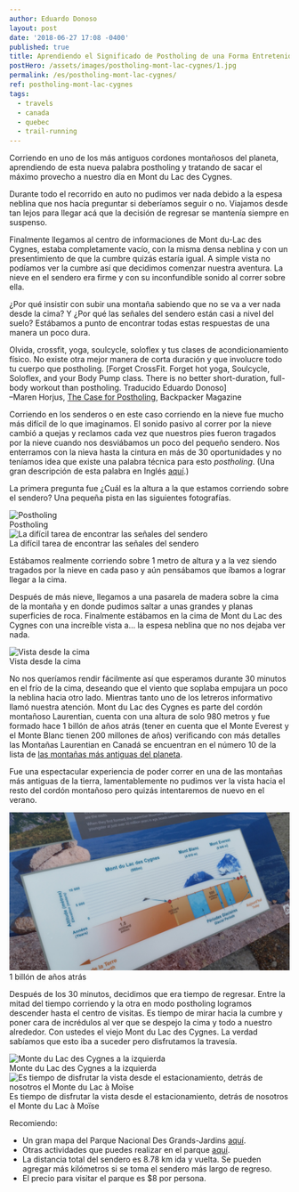 ```yaml
---
author: Eduardo Donoso
layout: post
date: '2018-06-27 17:08 -0400'
published: true
title: Aprendiendo el Significado de Postholing de una Forma Entretenida
postHero: /assets/images/postholing-mont-lac-cygnes/1.jpg
permalink: /es/postholing-mont-lac-cygnes/
ref: postholing-mont-lac-cygnes
tags:
  - travels
  - canada
  - quebec
  - trail-running
---
```

Corriendo en uno de los más antiguos cordones montañosos del planeta, aprendiendo de esta nueva palabra postholing y tratando de sacar el máximo provecho a nuestro día en Mont du Lac des Cygnes.

Durante todo el recorrido en auto no pudimos ver nada debido a la espesa neblina que nos hacía preguntar si deberíamos seguir o no. Viajamos desde tan lejos para llegar acá que la decisión de regresar se mantenía siempre en suspenso.

Finalmente llegamos al centro de informaciones de Mont du-Lac des Cygnes, estaba completamente vacío, con la misma densa neblina y con un presentimiento de que la cumbre quizás estaría igual. A simple vista no podíamos ver la cumbre así que decidimos comenzar nuestra aventura. La nieve en el sendero era firme y con su inconfundible sonido al correr sobre ella.

¿Por qué insistir con subir una montaña sabiendo que no se va a ver nada desde la cima? Y ¿Por qué las señales del sendero están casi a nivel del suelo? Estábamos a punto de encontrar todas estas respuestas de una manera un poco dura.

<div class="quote">Olvida, crossfit, yoga, soulcycle, soloflex y tus clases de acondicionamiento físico. No existe otra mejor manera de corta duración y que involucre todo tu cuerpo que postholing. [Forget CrossFit. Forget hot yoga, Soulcycle, Soloflex, and your Body Pump class. There is no better short-duration, full-body workout than postholing. Traducido Eduardo Donoso]</div>
<div class="caption">–Maren Horjus, <a href="https://www.backpacker.com/skills/winter-skills-snowshoeing" target="_blank" title="The Case for Postholing">The Case for Postholing</a>, Backpacker Magazine</div>

Corriendo en los senderos o en este caso corriendo en la nieve fue mucho más difícil de lo que imaginamos. El sonido pasivo al correr por la nieve cambió a quejas y reclamos cada vez que nuestros pies fueron tragados por la nieve cuando nos desviábamos un poco del pequeño sendero. Nos enterramos con la nieva hasta la cintura en más de 30 oportunidades y no teníamos idea que existe una palabra técnica para esto _postholing_. (Una gran descripción de esta palabra en Inglés <a href="https://www.thoughtco.com/what-is-postholing-1766135" target="_blank">aquí</a>.)

La primera pregunta fue ¿Cuál es la altura a la que estamos corriendo sobre el sendero? Una pequeña pista en las siguientes fotografías.

<img src="/assets/images/postholing-mont-lac-cygnes/2.jpg" alt="Postholing">
<div class="caption">Postholing</div>

<img src="/assets/images/postholing-mont-lac-cygnes/3.jpg" alt="La difícil tarea de encontrar las señales del sendero">
<div class="caption">La difícil tarea de encontrar las señales del sendero</div>

Estábamos realmente corriendo sobre 1 metro de altura y a la vez siendo tragados por la nieve en cada paso y aún pensábamos que íbamos a lograr llegar a la cima.

Después de más nieve, llegamos a una pasarela de madera sobre la cima de la montaña y en donde pudimos saltar a unas grandes y planas superficies de roca. Finalmente estábamos en la cima de Mont du Lac des Cygnes con una increíble vista a… la espesa neblina que no nos dejaba ver nada.

<img  src="/assets/images/postholing-mont-lac-cygnes/4.jpg" alt="Vista desde la cima">
<div class="caption">Vista desde la cima</div>

No nos queríamos rendir fácilmente así que esperamos durante 30 minutos en el frío de la cima, deseando que el viento que soplaba empujara un poco la neblina hacia otro lado. Mientras tanto uno de los letreros informativo llamó nuestra atención. Mont du Lac des Cygnes es parte del cordón montañoso Laurentian, cuenta con una altura de solo 980 metros y fue formado hace 1 billón de años atrás (tener en cuenta que el Monte Everest y el Monte Blanc tienen 200 millones de años) verificando con más detalles las Montañas Laurentian en Canadá se encuentran en el número 10 de la lista de <a href="https://www.buzzfeed.com/top10s/oldest-mountains-on-earth-ww6q?utm_term=.ic4kJlRrG#.elPgPJBkq" target="_blank">las montañas más antiguas del planeta</a>.

Fue una espectacular experiencia de poder correr en una de las montañas más antiguas de la tierra, lamentablemente no pudimos ver la vista hacia el resto del cordón montañoso pero quizás intentaremos de nuevo en el verano.

<img src="/assets/images/postholing-mont-lac-cygnes/5.jpg" alt="1 billón de años atrás">
<div class="caption">1 billón de años atrás</div>

Después de los 30 minutos, decidimos que era tiempo de regresar. Entre la mitad del tiempo corriendo y la otra en modo postholing logramos descender hasta el centro de visitas. Es tiempo de mirar hacia la cumbre y poner cara de incrédulos al ver que se despejo la cima y todo a nuestro alrededor. Con ustedes el viejo Mont du Lac des Cygnes. La verdad sabíamos que esto iba a suceder pero disfrutamos la travesía.

<img src="/assets/images/postholing-mont-lac-cygnes/6.jpg" alt="Monte du Lac des Cygnes a la izquierda">
<div class="caption">Monte du Lac des Cygnes a la izquierda</div>

<img src="/assets/images/postholing-mont-lac-cygnes/7.jpg" alt="Es tiempo de disfrutar la vista desde el estacionamiento, detrás de nosotros el Monte du Lac à Moïse">
<div class="caption">Es tiempo de disfrutar la vista desde el estacionamiento, detrás de nosotros el Monte du Lac à Moïse</div>

Recomiendo:
- Un gran mapa del Parque Nacional Des Grands-Jardins <a href="https://www.sepaq.com/dotAsset/840e9681-d144-4736-b81a-61b42cceb963.pdf" target="_blank">aquí</a>.
- Otras actividades que puedes realizar en el parque <a href="https://www.sepaq.com/pq/grj/index.dot?language_id=1" target="_blank">aquí</a>.
- La distancia total del sendero es 8.78 km ida y vuelta. Se pueden agregar más kilómetros si se toma el sendero más largo de regreso.
- El precio para visitar el parque es $8 por persona.
